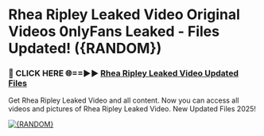# Rhea Ripley Leaked Video Original Videos 0nlyFans Leaked - Files Updated! ({RANDOM})

<h3>🔴 CLICK HERE 🌐==►► <a href="https://betterlinks.top/A2PfLJ" rel="nofollow">Rhea Ripley Leaked Video Updated Files</a></h3>

Get Rhea Ripley Leaked Video and all content. Now you can access all videos and pictures of Rhea Ripley Leaked Video. New Updated Files 2025!

[![{RANDOM}](https://i.imgur.com/ppqm5kG.gif)](https://betterlinks.top/A2PfLJ)
